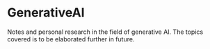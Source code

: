 # GenerativeAI

Notes and personal research in the field of generative AI. The topics covered is to be elaborated further in future. 

